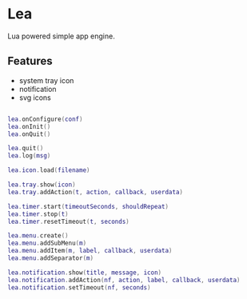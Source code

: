 # Lea

Lua powered simple app engine.

## Features
- system tray icon
- notification
- svg icons


```lua

lea.onConfigure(conf)
lea.onInit()
lea.onQuit()

lea.quit()
lea.log(msg)

lea.icon.load(filename)

lea.tray.show(icon)
lea.tray.addAction(t, action, callback, userdata)

lea.timer.start(timeoutSeconds, shouldRepeat)
lea.timer.stop(t)
lea.timer.resetTimeout(t, seconds)

lea.menu.create()
lea.menu.addSubMenu(m)
lea.menu.addItem(m, label, callback, userdata)
lea.menu.addSeparator(m)

lea.notification.show(title, message, icon)
lea.notification.addAction(nf, action, label, callback, userdata)
lea.notification.setTimeout(nf, seconds)

```
